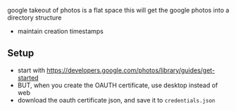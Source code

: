 
google takeout of photos is a flat space
this will get the google photos into a directory structure

* maintain creation timestamps


## Setup

* start with https://developers.google.com/photos/library/guides/get-started
* BUT, when you create the OAUTH certificate, use desktop instead of web
* download the oauth certificate json, and save it to `credentials.json`
 